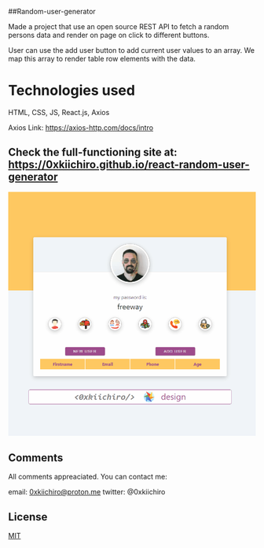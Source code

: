##Random-user-generator

Made a project that use an open source REST API to fetch a random persons data and render on page on click to different buttons.

User can use the add user button to add current user values to an array. We map this array to render table row elements with the data.

# Technologies used

HTML, CSS, JS, React.js, Axios

Axios Link: https://axios-http.com/docs/intro

## Check the full-functioning site at: https://0xkiichiro.github.io/react-random-user-generator

![Random User App](random-user-app.gif)

## Comments

All comments appreaciated. You can contact me:

email: 0xkiichiro@proton.me
twitter: @0xkiichiro

## License

[MIT](https://choosealicense.com/licenses/mit/)
